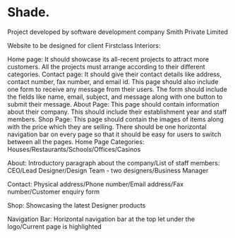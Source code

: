 # Shade.

Project developed by software development company Smith Private Limited

Website to be designed for client Firstclass Interiors:

Home page: It should showcase its all-recent projects to attract more customers. All the projects must arrange according to their different categories.
Contact page: It should give their contact details like address, contact number, fax number, and email id. This page should also include one form to receive any message from their users. The form should include the fields like name, email, subject, and message along with one button to submit their message.
About Page: This page should contain information about their company. This should include their establishment year and staff members.
Shop Page: This page should contain the images of items along with the price which they are selling.
There should be one horizontal navigation bar on every page so that it should be easy for users to switch between all the pages.
Home Page Categories: Houses/Restaurants/Schools/Offices/Casinos

About: Introductory paragraph about the company/List of staff members: CEO/Lead Designer/Design Team - two designers/Business Manager

Contact: Physical address/Phone number/Email address/Fax number/Customer enquiry form

Shop: Showcasing the latest Designer products

Navigation Bar: Horizontal navigation bar at the top let under the logo/Current page is highlighted

